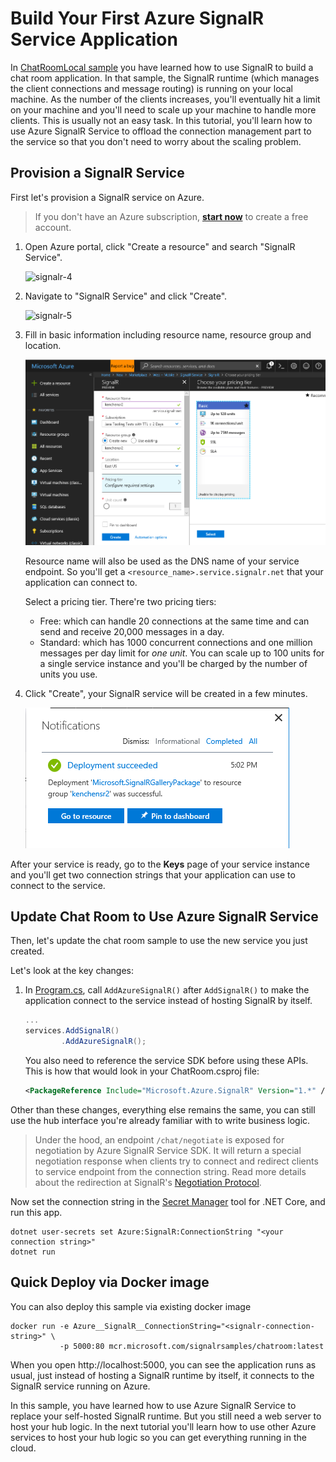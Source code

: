 # Build Your First Azure SignalR Service Application

In [ChatRoomLocal sample](../ChatRoomLocal) you have learned how to use SignalR to build a chat room application. In that sample, the SignalR runtime (which manages the client connections and message routing) is running on your local machine. As the number of the clients increases, you'll eventually hit a limit on your machine and you'll need to scale up your machine to handle more clients. This is usually not an easy task. In this tutorial, you'll learn how to use Azure SignalR Service to offload the connection management part to the service so that you don't need to worry about the scaling problem.

## Provision a SignalR Service

First let's provision a SignalR service on Azure.
> If you don't have an Azure subscription, **[start now](https://azure.microsoft.com/en-us/free/)** to create a free account.

1. Open Azure portal, click "Create a resource" and search "SignalR Service".

   ![signalr-4](../../docs/images/signalr-4.png)

2. Navigate to "SignalR Service" and click "Create".
   
   ![signalr-5](../../docs/images/signalr-5.png)

3. Fill in basic information including resource name, resource group and location.

   ![signalr-2](../../docs/images/signalr-2.png)

   Resource name will also be used as the DNS name of your service endpoint. So you'll get a `<resource_name>.service.signalr.net` that your application can connect to.

   Select a pricing tier. There're two pricing tiers:
   
   * Free: which can handle 20 connections at the same time and can send and receive 20,000 messages in a day.
   * Standard: which has 1000 concurrent connections and one million messages per day limit for *one unit*. You can scale up to 100 units for a single service instance and you'll be charged by the number of units you use.

4. Click "Create", your SignalR service will be created in a few minutes.

   ![signalr-3](../../docs/images/signalr-3.png)

After your service is ready, go to the **Keys** page of your service instance and you'll get two connection strings that your application can use to connect to the service.

## Update Chat Room to Use Azure SignalR Service

Then, let's update the chat room sample to use the new service you just created.

Let's look at the key changes:

1.  In [Program.cs](Program.cs), call `AddAzureSignalR()` after `AddSignalR()` to make the application connect to the service instead of hosting SignalR by itself.

    ```cs
    ...
    services.AddSignalR()
            .AddAzureSignalR();
    ```

    You also need to reference the service SDK before using these APIs. This is how that would look in your ChatRoom.csproj file:

    ```xml
    <PackageReference Include="Microsoft.Azure.SignalR" Version="1.*" />
    ```

Other than these changes, everything else remains the same, you can still use the hub interface you're already familiar with to write business logic.

> Under the hood, an endpoint `/chat/negotiate` is exposed for negotiation by Azure SignalR Service SDK. It will return a special negotiation response when clients try to connect and redirect clients to service endpoint from the connection string. Read more details about the redirection at SignalR's [Negotiation Protocol](https://github.com/aspnet/SignalR/blob/master/specs/TransportProtocols.md#post-endpoint-basenegotiate-request).


Now set the connection string in the [Secret Manager](https://docs.microsoft.com/en-us/aspnet/core/security/app-secrets?view=aspnetcore-2.1&tabs=visual-studio#secret-manager) tool for .NET Core, and run this app.

```
dotnet user-secrets set Azure:SignalR:ConnectionString "<your connection string>"
dotnet run
```

## Quick Deploy via Docker image
You can also deploy this sample via existing docker image

```
docker run -e Azure__SignalR__ConnectionString="<signalr-connection-string>" \
           -p 5000:80 mcr.microsoft.com/signalrsamples/chatroom:latest
```

When you open http://localhost:5000, you can see the application runs as usual, just instead of hosting a SignalR runtime by itself, it connects to the SignalR service running on Azure.

In this sample, you have learned how to use Azure SignalR Service to replace your self-hosted SignalR runtime. But you still need a web server to host your hub logic. In the next tutorial you'll learn how to use other Azure services to host your hub logic so you can get everything running in the cloud.
